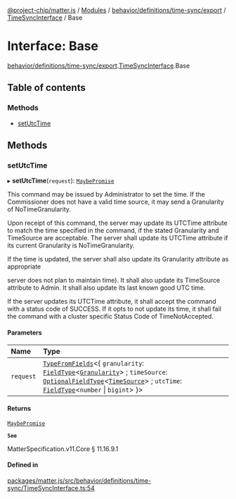 [@project-chip/matter.js](../README.md) / [Modules](../modules.md) / [behavior/definitions/time-sync/export](../modules/behavior_definitions_time_sync_export.md) / [TimeSyncInterface](../modules/behavior_definitions_time_sync_export.TimeSyncInterface.md) / Base

# Interface: Base

[behavior/definitions/time-sync/export](../modules/behavior_definitions_time_sync_export.md).[TimeSyncInterface](../modules/behavior_definitions_time_sync_export.TimeSyncInterface.md).Base

## Table of contents

### Methods

- [setUtcTime](behavior_definitions_time_sync_export.TimeSyncInterface.Base.md#setutctime)

## Methods

### setUtcTime

▸ **setUtcTime**(`request`): [`MaybePromise`](../modules/util_export.md#maybepromise)

This command may be issued by Administrator to set the time. If the Commissioner does not have a valid time
source, it may send a Granularity of NoTimeGranularity.

Upon receipt of this command, the server may update its UTCTime attribute to match the time specified in the
command, if the stated Granularity and TimeSource are acceptable. The server shall update its UTCTime
attribute if its current Granularity is NoTimeGranularity.

If the time is updated, the server shall also update its Granularity attribute as appropriate

server does not plan to maintain time). It shall also update its TimeSource attribute to Admin. It shall
also update its last known good UTC time.

If the server updates its UTCTime attribute, it shall accept the command with a status code of SUCCESS. If
it opts to not update its time, it shall fail the command with a cluster specific Status Code of
TimeNotAccepted.

#### Parameters

| Name | Type |
| :------ | :------ |
| `request` | [`TypeFromFields`](../modules/tlv_export.md#typefromfields)\<\{ `granularity`: [`FieldType`](tlv_export.FieldType.md)\<[`Granularity`](../enums/cluster_export.TimeSync.Granularity.md)\> ; `timeSource`: [`OptionalFieldType`](tlv_export.OptionalFieldType.md)\<[`TimeSource`](../enums/cluster_export.TimeSync.TimeSource.md)\> ; `utcTime`: [`FieldType`](tlv_export.FieldType.md)\<`number` \| `bigint`\>  }\> |

#### Returns

[`MaybePromise`](../modules/util_export.md#maybepromise)

**`See`**

MatterSpecification.v11.Core § 11.16.9.1

#### Defined in

[packages/matter.js/src/behavior/definitions/time-sync/TimeSyncInterface.ts:54](https://github.com/project-chip/matter.js/blob/558e12c94a201592c28c7bc0743705360b3e5ca6/packages/matter.js/src/behavior/definitions/time-sync/TimeSyncInterface.ts#L54)
